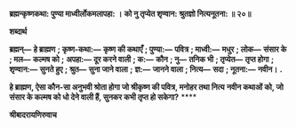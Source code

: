 **ब्रह्मन्कृष्णकथा: पुण्या माध्वीर्लोकमलापहा: ।** **को नु तृप्येत शृण्वान: श्रुतज्ञो नित्यनूतना: ॥ २०॥** 

**शब्दार्थ** 

**ब्रह्मन्—** **हे ब्राह्मण** **; कृष्ण-कथा:—** **कृष्ण की कथाएँ** **; पुण्या:—** **पवित्र** **; माध्वी:—** **मधुर** **; लोक—** **संसार के** **; मल—** **कल्मष को** **;** **अपहा:—** **दूर करने वाली** **; क:—** **कौन** **; नु—** **तनिक भी** **; तृप्येत—** **तृप्त होगा** **; शृण्वान:—** **सुनते हुए** **; श्रुत—** **सुना जाने वाला** **;** **ज्ञ:—** **जानने वाला** **; नित्य—** **सदा** **; नूतना:—** **नवीन।** **.** 

**हे ब्राह्मण, ऐसा कौन-सा अनुभवी श्रोता होगा जो श्रीकृष्ण की पवित्र, मनोहर तथा नित्य** **नवीन कथाओं को, जो संसार के कल्मष को धो देने वाली हैं, सुनकर कभी तृप्त हो सकेगा?** **** 

**श्रीबादरायणिरुवाच** 